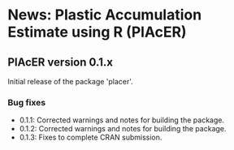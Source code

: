 # News: Plastic Accumulation Estimate using R (PlAcER)

## PlAcER version 0.1.x
Initial release of the package 'placer'.

### Bug fixes
* 0.1.1: Corrected warnings and notes for building the package.
* 0.1.2: Corrected warnings and notes for building the package.
* 0.1.3: Fixes to complete CRAN submission.
